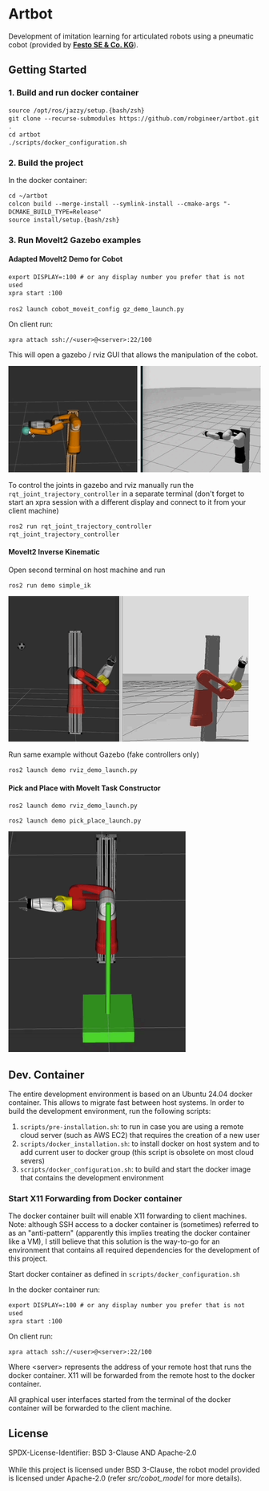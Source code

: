 # Artbot

Development of imitation learning for articulated robots using a pneumatic cobot (provided by [**Festo SE & Co. KG**](https://www.festo.com/)).


## Getting Started

### 1. Build and run docker container

```
source /opt/ros/jazzy/setup.{bash/zsh} 
git clone --recurse-submodules https://github.com/robgineer/artbot.git .
cd artbot
./scripts/docker_configuration.sh
```

### 2. Build the project

In the docker container:
```
cd ~/artbot
colcon build --merge-install --symlink-install --cmake-args "-DCMAKE_BUILD_TYPE=Release"
source install/setup.{bash/zsh}
```

### 3. Run MoveIt2 Gazebo examples

#### Adapted MoveIt2 Demo for Cobot
```
export DISPLAY=:100 # or any display number you prefer that is not used
xpra start :100

ros2 launch cobot_moveit_config gz_demo_launch.py
```

On client run:
```
xpra attach ssh://<user>@<server>:22/100
```

This will open a gazebo / rviz GUI that allows the manipulation of the cobot.

![](src/cobot_moveit_config/vid/zebra_moveit_gz_run.gif)


To control the joints in gazebo and rviz manually run the ```rqt_joint_trajectory_controller``` in a separate terminal (don't forget to start an xpra session with a different display and connect to it from your client machine)
```
ros2 run rqt_joint_trajectory_controller rqt_joint_trajectory_controller
```

#### MoveIt2 Inverse Kinematic

Open second terminal on host machine and run
```
ros2 run demo simple_ik
```
![](src/demo/vid/champion_simple_ik_gz.gif)

Run same example without Gazebo (fake controllers only)

```
ros2 launch demo rviz_demo_launch.py
```

#### Pick and Place with MoveIt Task Constructor

```
ros2 launch demo rviz_demo_launch.py
```
```
ros2 launch demo pick_place_launch.py
```

![](src/demo/vid/champion_pick_place.gif)



## Dev. Container

The entire development environment is based on an Ubuntu 24.04 docker container.
This allows to migrate fast between host systems. In order to build the development environment, run the following scripts:

1. ```scripts/pre-installation.sh```: to run in case you are using a remote cloud server (such as AWS EC2) that requires the creation of a new user
2. ```scripts/docker_installation.sh```: to install docker on host system and to add current user to docker group (this script is obsolete on most cloud severs)
3. ```scripts/docker_configuration.sh```: to build and start the docker image that contains the development environment

### Start X11 Forwarding from Docker container

The docker container built will enable X11 forwarding to client machines. <br/>
Note: although SSH access to a docker container is (sometimes) referred to as an "anti-pattern" (apparently this implies treating the docker container like a VM), I still believe that this solution is the way-to-go for an environment that contains all required dependencies for the development of this project.

Start docker container as defined in ```scripts/docker_configuration.sh```

In the docker container run:
```
export DISPLAY=:100 # or any display number you prefer that is not used
xpra start :100
```

On client run:
```
xpra attach ssh://<user>@<server>:22/100
```
Where \<server\> represents the address of your remote host that runs the docker container. X11 will be forwarded from the remote host to the docker container.

All graphical user interfaces started from the terminal of the docker container will be forwarded to the client machine.

## License

SPDX-License-Identifier: BSD 3-Clause AND Apache-2.0
<br/>
<br/>
While this project is licensed under BSD 3-Clause, the robot model provided is licensed under Apache-2.0 (refer *src/cobot_model* for more details).
